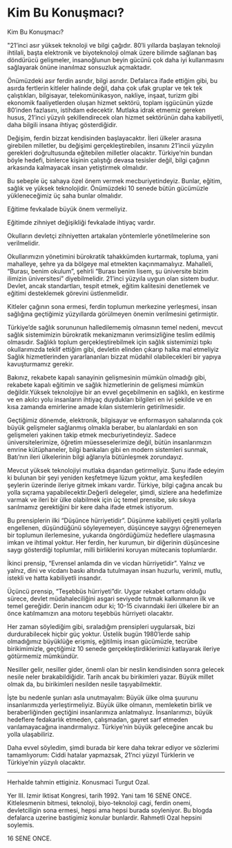 # Kim Bu Konuşmacı?

Kim Bu Konuşmacı?

"21’inci asır yüksek teknoloji ve bilgi çağıdır. 80′li yıllarda başlayan teknoloji ihtilali, başta elektronik ve biyoteknoloji olmak üzere bilimde sağlanan baş döndürücü gelişmeler, insanoğlunun beyin gücünü çok daha iyi kullanmasını sağlayarak önüne inanılmaz sonsuzluk açmaktadır.

Önümüzdeki asır ferdin asrıdır, bilgi asrıdır. Defalarca ifade ettiğim gibi, bu asırda fertlerin kitleler halinde değil, daha çok ufak gruplar ve tek tek çalıştıkları, bilgisayar, telekomünikasyon, nakliye, inşaat, turizm gibi ekonomik faaliyetlerden oluşan hizmet sektörü, toplam işgücünün yüzde 80′inden fazlasını, istihdam edecektir. Mutlaka idrak etmemiz gereken husus, 21’inci yüzyılı şekillendirecek olan hizmet sektörünün daha kabiliyetli, daha bilgili insana ihtiyaç gösterdiğidir.

Değişim, ferdin bizzat kendisinden başlayacaktır. İleri ülkeler arasına girebilen milletler, bu değişimi gerçekleştirebilen, insanını 21’incii yüzyılın gerekleri doğrultusunda eğitebilen milletler olacaktır. Türkiye’nin bundan böyle hedefi, binlerce kişinin çalıştığı devasa tesisler değil, bilgi çağının arkasında kalmayacak insan yetiştirmek olmalıdır.

Bu sebeple üç sahaya özel önem vermek mecburiyetindeyiz. Bunlar, eğitim, sağlık ve yüksek teknolojidir. Önümüzdeki 10 senede bütün gücümüzle yükleneceğimiz üç saha bunlar olmalıdır.

Eğitime fevkalade büyük önem vermeliyiz.

Eğitimde zihniyet değişikliği fevkalade ihtiyaç vardır.

Okulların devletçi zihniyetten artakalan yöntemlerle yönetilmelerine son verilmelidir.

Okullarımızın yönetimini bürokratik tahakkümden kurtarmak, topluma, yani mahalleye, şehre ya da bölgeye mal etmekten kaçınmamalıyız. Mahalleli, “Burası, benim okulum”, şehirli “Burası benim lisem, şu üniversite bizim ilimizin üniversitesi” diyebilmelidir. 21’inci yüzyıla uygun olan sistem budur. Devlet, ancak standartları, tespit etmek, eğitim kalitesini denetlemek ve eğitimi desteklemek görevini üstlenmelidir.

Kitleler çağının sona ermesi, ferdin toplumun merkezine yerleşmesi, insan sağlığına geçtiğimiz yüzyıllarda görülmeyen önemin verilmesini getirmiştir.

Türkiye’de sağlık sorununun halledilememiş olmasının temel nedeni, mevcut sağlık sistemimizin bürokratik mekanizmanın verimsizliğine teslim edilmiş olmasıdır. Sağlıklı toplum gerçekleştirebilmek için sağlık sistemimizi tıpkı okullarımızda teklif ettiğim gibi, devletin elinden çıkarıp halka mal etmeliyiz Sağlık hizmetlerinden yararlananları bizzat müdahil olabilecekleri bir yapıya kavuşturmamız gerekir.

Bakınız, rekabete kapalı sanayinin gelişmesinin mümkün olmadığı gibi, rekabete kapalı eğitimin ve sağlık hizmetlerinin de gelişmesi mümkün değildir.Yüksek teknolojiye bir an evvel geçebilmenin en sağlıklı, en kestirme ve en akılcı yolu insanların ihtiyaç duydukları bilgileri en ivi şekilde ve en kısa zamanda emirlerine amade kılan sistemlerin getirilmesidir.

Geçtiğimiz dönemde, elektronik, bilgisayar ve enformasyon sahalarında çok büyük gelişmeler sağlanmış olmakla beraber, bu alanlardaki en son gelişmeleri yakinen takip etmek mecburiyetindeyiz. Sadece üniversitelerimize, öğretim müesseselerimize değil, bütün insanlarımızın emrine kütüphaneler, bilgi bankaları gibi en modern sistemleri sunmak, Batı’nın ileri ülkelerinin bilgi ağlarıyla bütünleşmek zorundayız.

Mevcut yüksek teknolojiyi mutlaka dışarıdan getirmeliyiz. Şunu ifade edeyim ki bulunan bir şeyi yeniden keşfetmeye lüzum yoktur, ama keşfedilen şeylerin üzerinde ileriye gitmek imkanı vardır. Türkiye, bilgi çağına ancak bu yolla sıçrama yapabilecektir.Değerli delegeler, şimdi, sizlere ana hedefimize varmak ve ileri bir ülke olabilmek için üç temel prensibe, sıkı sıkıya sarılmamız gerektiğini bir kere daha ifade etmek istiyorum.

Bu prensiplerin ilki “Düşünce hürriyetidir”. Düşünme kabiliyeti çeşitli yollarla engellenen, düşündüğünü söyleyemeyen, düşünceye saygıyı öğrenemeyen bir toplumun ilerlemesine, yukarıda öngördüğümüz hedeflere ulaşmasına imkan ve ihtimal yoktur. Her ferdin, her kurumun, bir diğerinin düşüncesine saygı gösterdiği toplumlar, milli birliklerini koruyan mütecanis toplumlardır.

İkinci prensip, “Evrensel anlamda din ve vicdan hürriyetidir”. Yalnız ve yalnız, dini ve vicdanı baskı altında tutulmayan insan huzurlu, verimli, mutlu, istekli ve hatta kabiliyetli insandır.

Üçüncü prensip, “Teşebbüs hürriyeti”dir. Uygar rekabet ortamı olduğu sürece, devlet müdahaleciliğini asgari seviyede tutmak kalkınmanın ilk ve temel gereğidir. Derin inancım odur ki; 10-15 civarındaki ileri ülkelere bir an önce katılmamızın ana motoru teşebbüs hürriyeti olacaktır.

Her zaman söylediğim gibi, sıraladığım prensipleri uygularsak, bizi durdurabilecek hiçbir güç yoktur. Üstelik bugün 1980′lerde sahip olmadığımız büyüklüğe erişmiş, eğitilmiş insan gücümüzle, tecrübe birikimimizle, geçtiğimiz 10 senede gerçekleştirdiklerimizi katlayarak ileriye götürmemiz mümkündür.

Nesiller gelir, nesiller gider, önemli olan bir neslin kendisinden sonra gelecek nesile neler bırakabildiğidir. Tarih ancak bu birikimleri yazar. Büyük millet olmak da, bu birikimleri nesilden nesile taşıyabilmektir.

İşte bu nedenle şunları asla unutmayalım: Büyük ülke olma şuurunu insanlarımızda yerleştirmeliyiz. Büyük ülke olmanın, memleketin birlik ve beraberliğinden geçtiğini insanlarımıza anlatmalıyız. İnsanlarımızı, büyük hedeflere fedakarlık etmeden, çalışmadan, gayret sarf etmeden varılamayacağına inandırmalıyız. Türkiye’nin büyük geleceğine ancak bu yolla ulaşabiliriz.

Daha evvel söyledim, şimdi burada bir kere daha tekrar ediyor ve sözlerimi tamamlıyorum: Ciddi hatalar yapmazsak, 21’nci yüzyıl Türklerin ve Türkiye’nin yüzyılı olacaktır.

----

Herhalde tahmin ettiginiz. Konusmaci Turgut Ozal.

Yer III. Izmir Iktisat Kongresi, tarih 1992. Yani tam 16 SENE ONCE. Kitlelesmenin bitmesi, teknoloji, biyo-teknoloji cagi, ferdin onemi, devletciligin sona ermesi, hepsi ama hepsi burada soyleniyor. Bu blogda defalarca uzerine bastigimiz konular bunlardir. Rahmetli Ozal hepsini soylemis.

16 SENE ONCE.

